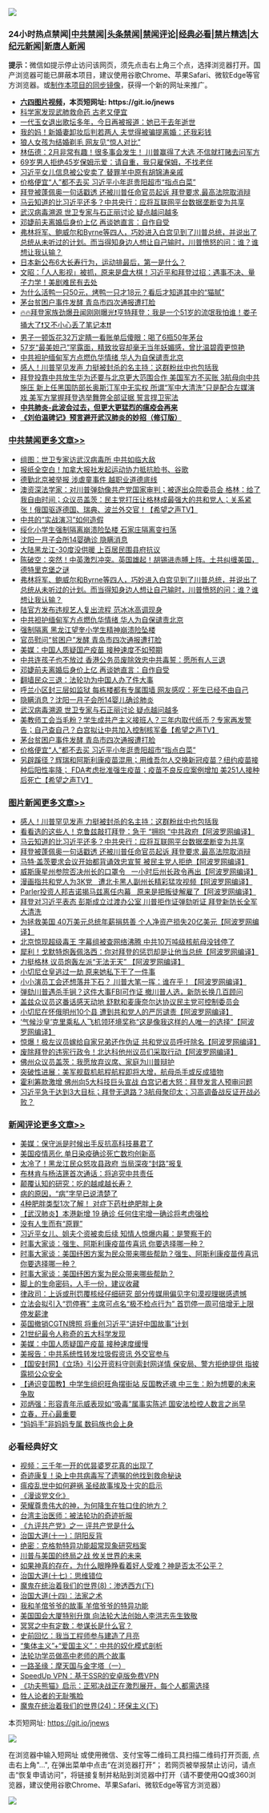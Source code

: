 ![](https://raw.githubusercontent.com/fqnews/bnews/master/64photo/fqnews-qr.jpg)

<div id="tt">
<h3>24小时热点禁闻|<a href="#%E4%B8%AD%E5%85%B1%E7%A6%81%E9%97%BB%E6%9B%B4%E5%A4%9A%E6%96%87%E7%AB%A0">中共禁闻</a>|<a href="#%E5%9B%BE%E7%89%87%E6%96%B0%E9%97%BB%E6%9B%B4%E5%A4%9A%E6%96%87%E7%AB%A0">头条禁闻</a>|<a href="#%E6%96%B0%E9%97%BB%E8%AF%84%E8%AE%BA%E6%9B%B4%E5%A4%9A%E6%96%87%E7%AB%A0">禁闻评论|<a href="#%E5%BF%85%E7%9C%8B%E7%BB%8F%E5%85%B8%E5%A5%BD%E6%96%87">经典必看|<a href="/video.md#%E7%A6%81%E7%89%87%E7%B2%BE%E9%80%89">禁片精选</a>|<a href="https://github.com/fqnews/djy/blob/master/gb/nf1351518.md#1">大纪元新闻</a>|<a href="https://github.com/fqnews/ntdtv/blob/master/gb/prog204.md#1">新唐人新闻</a></h3>
<div><b>提示：</b>微信如提示停止访问该网页，须先点击右上角三个点，选择浏览器打开。国产浏览器可能已屏蔽本项目，建议使用谷歌Chrome、苹果Safari、微软Edge等官方浏览器。或<a href="https://github.com/fqnews/bnews/blob/master/%E5%88%B6%E4%BD%9Cgit%E7%A6%81%E9%97%BB%E9%95%9C%E5%83%8F.md">制作本项目的同步镜像</a>，获得一个新的网址来推广。</div>
<ul>
<li><b><a href="http://d1.bdrive.tk/64.mp4" target="_blank">六四图片视频</a>，本页短网址: https://git.io/jnews</b></li>
<li><a href="/cnnews/20210206/1482419.md">科学家发现武肺救命药 古老又便宜</a></li>
<li><a href="/yule/20210206/1482356.md">一代玉女退出歌坛多年，今日再被报道：她已于去年逝世</a></li>
<li><a href="/cbnews/20210206/1482399.md">我的妈！新婚妻卸妆后判若两人 夫觉得被骗提离婚：还我彩钱</a></li>
<li><a href="/headline/20210206/1482330.md">狼人女孩为结婚剃毛 网友见“惊人对比”</a></li>
<li><a href="/bannedvideo/20210206/1482341.md">林伍德：2月非常有趣！很多事会发生！ 川普赢得了大选  不信就打赌去问军方</a></li>
<li><a href="/lifebaike/20210206/1482528.md">69岁男人拒绝45岁保姆示爱：请自重，我只雇保姆，不找老伴</a></li>
<li><a href="/cnnews/20210206/1482810.md">习近平女儿信息被公安卖了 替罪羊中原有胡锦涛亲戚</a></li>
<li><a href="/cbnews/20210206/1482627.md">价格便宜“人”都不去买 习近平小年逛贵阳超市“指点白菜”</a></li>
<li><a href="/topimagenews/20210206/1482318.md">拜登被蓬佩奥一句话戳透 还被川普任命官员起诉 拜登要求,最高法院取消辩</a></li>
<li><a href="/topimagenews/20210206/1482626.md">马云知道的比习近平还多？中共央行：应将互联网平台数据垄断变为共享</a></li>
<li><a href="/cbnews/20210206/1482682.md">武汉病毒溯源 世卫专家与石正丽讨论 疑点越问越多</a></li>
<li><a href="/cbnews/20210206/1482706.md">邓婕前夫离婚后身价上亿 再谈她直言：自作自受</a></li>
<li><a href="/cbnews/20210206/1482802.md">弗林将军、鲍威尔和Byrne等四人，巧妙进入白宫见到了川普总统，并说出了总统从未听过的计划。而当得知身边人想让自己输时，川普愤怒的问：谁？谁想让我认输？</a></li>
<li><a href="/health/20210206/1482617.md">日本新公布6大长寿行为，运动排最后，第一是什么？</a></li>
<li><a href="/cbnews/20210206/1482523.md">文昭：「人人影视」被抓，原来是盘大棋！习近平和拜登过招：遇事不决、量子力学！美剧难民有去处</a></li>
<li><a href="/lifebaike/20210206/1482564.md">为什么活鸭一只50元，烤鸭一只才18元？看后才知道其中的“猫腻”</a></li>
<li><a href="/cbnews/20210206/1482640.md">茅台贫困户事件发酵 青岛市四次通报遭打脸</a></li>
<li><a href="/cbnews/20210206/1482472.md">🔥🔥拜登家族劲爆丑闻刚刚曝光❗亨特拜登：我是一个51岁的流氓我怕谁！娄子捅大了❗又不小心丢了笔记本❗❗</a></li>
<li><a href="/baitai/20210206/1482717.md">男子一顿饭花32万定睛一看账单后傻眼：喝了6瓶50年茅台</a></li>
<li><a href="/yule/20210206/1482357.md">57岁“最美妲己”罕露面，精致妆容却毫无当年妖媚感，曾比温碧霞更惊艳</a></li>
<li><a href="/cbnews/20210206/1482747.md">中共袒护缅甸军方点燃仇华情绪 华人为自保谴责北京</a></li>
<li><a href="/topimagenews/20210206/1482681.md">感人！川普罕见发声 力挺被封杀的名主持：这群粉丝中也包括我</a></li>
<li><a href="/bannedvideo/20210206/1482352.md">拜登投靠中共放生华为还要与北京更大范围合作  美国军方不买账 3航母向中共施压  新上任黑国防部长奥斯汀军中无实权  所谓“军中大清洗”只是配合左媒演戏 美军方掌握拜登选举舞弊全部证据 誓言捍卫宪法</a></li>
<li><b><a href="/comments/20200211/1275071.md" target="_blank">中共肺炎-此波会过去，但更大更猛烈的瘟疫会再来</a></b></li>
<li><b><a href="/comments/20200207/1272816.md" target="_blank">《刘伯温碑记》预言避开武汉肺炎的妙招（修订版）</a></b></li>
</ul>
</div>

<div class="catlist">
<h3><a href="/cbnews/" target="_blank">中共禁闻</a><span><a href="/cbnews/" target="_blank" rel="nofollow">更多文章>></a></span></h3>
<ul>
<li><a href="/cbnews/20210206/1482902.md" target="_blank">组图：世卫专家访武汉病毒所 中共如临大敌</a></li>
<li><a href="/cbnews/20210206/1482896.md" target="_blank">报纸全空白！加拿大报社发起运动协力抵抗脸书、谷歌</a></li>
<li><a href="/cbnews/20210206/1482883.md" target="_blank">德勤北京被举报 涉虐童事件 越职业道德底线</a></li>
<li><a href="/cbnews/20210206/1482819.md" target="_blank">澳资深法学家：对川普弹劾像共产党国家审判；被逐出众院委员会 格林：给了我自由时间；众议员盖茨：民主党打压让格林成最强大的共和党人；关系紧张！俄国驱逐德国、瑞典、波兰外交官！【希望之声TV】</a></li>
<li><a href="/cbnews/20210206/1482815.md" target="_blank">中共的“实战演习”如何造假</a></li>
<li><a href="/cbnews/20210206/1482814.md" target="_blank">绥化小学生强制隔离崩溃险坠楼 石家庄隔离变扫荡</a></li>
<li><a href="/cbnews/20210206/1482763.md" target="_blank">沈阳一月子会所14婴确诊 隐瞒消息</a></li>
<li><a href="/cbnews/20210206/1482765.md" target="_blank">大陆黑龙江-30度没供暖 上百居民围县府抗议</a></li>
<li><a href="/cbnews/20210206/1482808.md" target="_blank">陈破空：突然！中英激烈冲突。英国雄起！胡锡进赤膊上阵。土共纠缠美国，德特里克堡之谜</a></li>
<li><a href="/cbnews/20210206/1482802.md" target="_blank">弗林将军、鲍威尔和Byrne等四人，巧妙进入白宫见到了川普总统，并说出了总统从未听过的计划。而当得知身边人想让自己输时，川普愤怒的问：谁？谁想让我认输？</a></li>
<li><a href="/cbnews/20210206/1482766.md" target="_blank">陆官方发布违规艺人复出流程 范冰冰高调现身</a></li>
<li><a href="/cbnews/20210206/1482747.md" target="_blank">中共袒护缅甸军方点燃仇华情绪 华人为自保谴责北京</a></li>
<li><a href="/cbnews/20210206/1482743.md" target="_blank">强制隔离 黑龙江望奎小学生精神崩溃险坠楼</a></li>
<li><a href="/cbnews/20210206/1482738.md" target="_blank">官员慰问“贫困户”发酵 青岛市四次通报遭打脸</a></li>
<li><a href="/cbnews/20210206/1482737.md" target="_blank">美媒：中国人质疑国产疫苗 接种速度不如预期</a></li>
<li><a href="/cbnews/20210206/1482736.md" target="_blank">中共连孩子也不放过 香港公务员废除效忠中共毒誓：愿所有人三退</a></li>
<li><a href="/cbnews/20210206/1482706.md" target="_blank">邓婕前夫离婚后身价上亿 再谈她直言：自作自受</a></li>
<li><a href="/cbnews/20210206/1482705.md" target="_blank">翻墙民众三退：法轮功为中国人办了件大事</a></li>
<li><a href="/cbnews/20210206/1482704.md" target="_blank">呼兰小区封三层如监狱 每栋楼都有专属围墙 网友感叹：死生已经不由自己</a></li>
<li><a href="/cbnews/20210206/1482689.md" target="_blank">隐瞒消息？沈阳一月子会所14婴儿确诊肺炎</a></li>
<li><a href="/cbnews/20210206/1482682.md" target="_blank">武汉病毒溯源 世卫专家与石正丽讨论 疑点越问越多</a></li>
<li><a href="/cbnews/20210206/1482656.md" target="_blank">美教师工会当毛粉？学生成共产主义接班人？三年内取代纸币？专家再发警告；自己查自己？白宫拟让中共加入控制核军备【希望之声TV】</a></li>
<li><a href="/cbnews/20210206/1482640.md" target="_blank">茅台贫困户事件发酵 青岛市四次通报遭打脸</a></li>
<li><a href="/cbnews/20210206/1482627.md" target="_blank">价格便宜“人”都不去买 习近平小年逛贵阳超市“指点白菜”</a></li>
<li><a href="/cbnews/20210206/1482600.md" target="_blank">另辟蹊径？辉瑞和阿斯利康疫苗混用；用维吾尔人交换新冠疫苗？纽约疫苗接种后阳性率降； FDA考虑批准强生疫苗；疫苗不良反应案例增加 美251人接种后死亡【希望之声TV】</a></li>

</ul>
</div>
<div class="catlist">
<h3><a href="/topimagenews/" target="_blank">图片新闻</a><span><a href="/topimagenews/" target="_blank" rel="nofollow">更多文章>></a></span></h3>
<ul>
<li><a href="/topimagenews/20210206/1482681.md" target="_blank">感人！川普罕见发声 力挺被封杀的名主持：这群粉丝中也包括我</a></li>
<li><a href="/topimagenews/20210206/1482679.md" target="_blank">看看选的这些人！克鲁兹敲打拜登：急于 &#8220;拥抱 &#8220;中共政府【阿波罗网编译】</a></li>
<li><a href="/topimagenews/20210206/1482626.md" target="_blank">马云知道的比习近平还多？中共央行：应将互联网平台数据垄断变为共享</a></li>
<li><a href="/topimagenews/20210206/1482318.md" target="_blank">拜登被蓬佩奥一句话戳透 还被川普任命官员起诉 拜登要求,最高法院取消辩</a></li>
<li><a href="/topimagenews/20210206/1482281.md" target="_blank">马特·盖茨要求会议开始都背诵效忠宣誓 被民主党人拒绝【阿波罗网编译】</a></li>
<li><a href="/topimagenews/20210205/1482180.md" target="_blank">威斯康星州参院否决州长的口罩令   一小时后州长政令再出【阿波罗网编译】</a></li>
<li><a href="/topimagenews/20210205/1482146.md" target="_blank">漫画指共和党人为3K党   遭北卡黑人副州长精彩猛攻视频【阿波罗网编译】</a></li>
<li><a href="/topimagenews/20210205/1482118.md" target="_blank">Parler投资人邦吉诺揭马兹离任内幕   原来是把叛徒解雇了【阿波罗网编译】</a></li>
<li><a href="/topimagenews/20210205/1482097.md" target="_blank">拜登对习近平表态 彭斯成立过渡办公室 川普拒作证弹劾听证 拜登新防长全军大清洗</a></li>
<li><a href="/topimagenews/20210205/1482080.md" target="_blank">为拯救美国 40万美元总统年薪捐慈善 个人净资产损失20亿美元【阿波罗网编译】</a></li>
<li><a href="/topimagenews/20210205/1482006.md" target="_blank">北京惊现超级毒王 字幕组被查网络沸腾 中共10万吨级核航母没钱停了</a></li>
<li><a href="/topimagenews/20210205/1482005.md" target="_blank">犀利！戈默特炮轰佩洛西：你对拜登的惩罚却是让他当总统【阿波罗网编译】</a></li>
<li><a href="/topimagenews/20210205/1481968.md" target="_blank">力挺格林 议员炮轰左派“无法无天” 【阿波罗网编译】</a></li>
<li><a href="/topimagenews/20210205/1481934.md" target="_blank">小切尼仓皇逃过一劫 原来她私下干了一件事</a></li>
<li><a href="/topimagenews/20210205/1481933.md" target="_blank">小小演员工会还想落井下石？ 川普大笔一挥：谁在乎！【阿波罗网编译】</a></li>
<li><a href="/topimagenews/20210205/1481637.md" target="_blank">弹劾川普遇杀手锏？这件大事FBI可作证 撤川普人选，新防长换几百顾问</a></li>
<li><a href="/topimagenews/20210204/1481482.md" target="_blank">盖兹众议员这番话感天动地 舒默和麦康奈尔达协议民主党可控制委员会</a></li>
<li><a href="/topimagenews/20210204/1481389.md" target="_blank">小切尼在怀俄明州10个县 遭到共和党人的严厉谴责【阿波罗网编译】</a></li>
<li><a href="/topimagenews/20210204/1481386.md" target="_blank">‘气候沙皇’克里乘私人飞机领环境奖称“这是像我这样的人唯一的选择”【阿波罗网编译】</a></li>
<li><a href="/topimagenews/20210204/1481340.md" target="_blank">惊爆！极左议员嫁给自家兄弟还作伪证 共和党议员呼吁除名【阿波罗网编译】</a></li>
<li><a href="/topimagenews/20210204/1481230.md" target="_blank">废除拜登的违宪行政令！北达科他州议员们采取行动【阿波罗网编译】</a></li>
<li><a href="/topimagenews/20210204/1481197.md" target="_blank">佛州众议员盖茨：我愿放弃议席、家庭为川普辩护</a></li>
<li><a href="/topimagenews/20210204/1481105.md" target="_blank">突破性进展：美军舰载机航程航程即将大增，航母杀手或反成猎物</a></li>
<li><a href="/topimagenews/20210204/1481077.md" target="_blank">霍利筹款激增 佛州向5大科技巨头宣战 白宫记者大怒：拜登发言人预审问题</a></li>
<li><a href="/topimagenews/20210204/1480996.md" target="_blank">习近平急于达到3大目标；拜登无退路？3航母聚印太；习高调备战反证开战必败？</a></li>

</ul>
</div>
<div class="catlist">
<h3><a href="/comments/" target="_blank">新闻评论</a><span><a href="/comments/" target="_blank" rel="nofollow">更多文章>></a></span></h3>
<ul>
<li><a href="/comments/20210207/1482933.md" target="_blank">美媒：保守派是时候出手反抗高科技暴君了</a></li>
<li><a href="/comments/20210207/1482932.md" target="_blank">美国疫情恶化 单日染疫确诊死亡数均创新高</a></li>
<li><a href="/comments/20210207/1482925.md" target="_blank">太冷了！黑龙江民众怒攻县政府 当局深夜“封路”报复</a></li>
<li><a href="/comments/20210207/1482924.md" target="_blank">布林肯与杨洁篪首次通话：将追究中共责任</a></li>
<li><a href="/comments/20210207/1482923.md" target="_blank">颠覆认知的研究：吃的越咸越长寿？</a></li>
<li><a href="/comments/20210207/1482922.md" target="_blank">病的原因，“病”字早已说清楚了</a></li>
<li><a href="/comments/20210207/1482921.md" target="_blank">4种肥胖类型1次了解！ 对症下药杜绝肥胖上身</a></li>
<li><a href="/comments/20210207/1482909.md" target="_blank">【武汉肺炎】本港新增 19 确诊 任何住宅增一确诊将考虑强检</a></li>
<li><a href="/comments/20210207/1482908.md" target="_blank">没有人生而有“原罪”</a></li>
<li><a href="/comments/20210207/1482907.md" target="_blank">习近平女儿、姐夫个资被卖后续 知情人惊爆内幕：是警察干的</a></li>
<li><a href="/comments/20210206/1482903.md" target="_blank">时事大家谈：强生、阿斯利康疫苗传喜讯 你要选择哪一种？</a></li>
<li><a href="/comments/20210206/1482894.md" target="_blank">时事大家谈：美国纾困方案为民众带来哪些帮助？强生、阿斯利康疫苗传喜讯 你要选择哪一种？</a></li>
<li><a href="/comments/20210206/1482893.md" target="_blank">时事大家谈：美国纾困方案为民众带来哪些帮助？</a></li>
<li><a href="/comments/20210206/1482887.md" target="_blank">脚上的生命密码，人手一份，建议收藏</a></li>
<li><a href="/comments/20210206/1482846.md" target="_blank">律政司：上诉或刑罚覆核经仔细研究 部分传媒用偏见字句漠视理据感遗憾</a></li>
<li><a href="/comments/20210206/1482845.md" target="_blank">立法会拟引入“罚停赛” 主席可点名“极不检点行为” 首罚停一周可倍增无上限 停发薪津</a></li>
<li><a href="/comments/20210206/1482844.md" target="_blank">英国撤销CGTN牌照 将重创习近平”讲好中国故事”计划</a></li>
<li><a href="/comments/20210206/1482843.md" target="_blank">21世纪最令人称奇的五大科学发现</a></li>
<li><a href="/comments/20210206/1482818.md" target="_blank">美媒：中国人质疑国产疫苗 接种速度缓慢</a></li>
<li><a href="/comments/20210206/1482812.md" target="_blank">美报告：中共系统性转发垃圾假资讯 外交官参与</a></li>
<li><a href="/comments/20210206/1482796.md" target="_blank">【国安封网】《立场》引公开资料守则索封网详情 保安局、警方拒绝提供 指披露损公众安全</a></li>
<li><a href="/comments/20210206/1482795.md" target="_blank">【通识变国教】中学生组织旺角摆街站 反国教还魂 中三生：盼为想要的未来争取</a></li>
<li><a href="/comments/20210206/1482794.md" target="_blank">邓炳强：形容青年示威表现如“吸毒”属事实陈述 国安法检控人数言之尚早</a></li>
<li><a href="/comments/20210206/1482789.md" target="_blank">立春，开心最重要</a></li>
<li><a href="/comments/20210206/1482788.md" target="_blank">“妈妈手”非妈妈专属 数码族也会上身</a></li>

</ul>
</div>

<div class="catlist">
<h3>必看经典好文</h3>
<ul>
<li><a href="/aomi/qiwen/20151223/484507.md" target="_blank">视频：三千年一开的优昙婆罗花真的出现了</a></li>
<li><a href="/topimagenews/20210131/1478453.md" target="_blank">奇迹康复！染上中共病毒写了遗嘱的他找到救命秘诀</a></li>
<li><a href="/comments/20200618/1346823.md" target="_blank">瘟疫乱世中如何避祸 圣经故事埃及十灾的启示</a></li>
<li><a href="/comments/20200521/783167.md" target="_blank">《漫谈党文化》</a></li>
<li><a href="/comments/20200618/1346830.md" target="_blank">荣耀尊贵伟大的神，为何降生在牲口住的地方？</a></li>
<li><a href="/comments/20200801/1373219.md" target="_blank">台湾主治医师：被法轮功的奇迹折服</a></li>
<li><a href="/bookonline/20131116/201056.md" target="_blank">《九评共产党》之一 评共产党是什么</a></li>
<li><a href="/cbnews/20180317/915893.md" target="_blank">治国大道(十一)：阴阳反背</a></li>
<li><a href="/comments/20200705/783265.md" target="_blank">绝密：克格勃特异功能超常现象研究档案</a></li>
<li><a href="/comments/20200908/1392488.md" target="_blank">川普与美国的终局之战 攸关世界的未来</a></li>
<li><a href="/comments/20200623/1346844.md" target="_blank">如果神真的存在，为什么眼睁睁看着好人受难？神是否太不公平？</a></li>
<li><a href="/comments/20201110/1428674.md" target="_blank">治国大道(十七)：思维错位</a></li>
<li><a href="/topimagenews/20180527/948714.md" target="_blank">魔鬼在统治着我们的世界(8)：渗透西方(下)</a></li>
<li><a href="/cbnews/20180320/916962.md" target="_blank">治国大道(十四)：法家之术</a></li>
<li><a href="/tculture/20200917/1398046.md" target="_blank">我和羊倌爷爷的故事 羊倌爷爷的特异功能</a></li>
<li><a href="/comments/20200516/1329276.md" target="_blank">美国国会大厦特别升旗 向法轮大法创始人李洪志先生致敬</a></li>
<li><a href="/tculture/20200812/1378929.md" target="_blank">冥冥之中有定数：参谋长是什么官？</a></li>
<li><a href="/aomi/history/20141104/323033.md" target="_blank">史前回忆：我当工程师参与建造了月亮</a></li>
<li><a href="/comments/20201007/1409565.md" target="_blank">“集体主义”+“爱国主义”：中共的奴化模式剖析</a></li>
<li><a href="/comments/20200629/1352533.md" target="_blank">法轮功学员做高中老师的两个故事</a></li>
<li><a href="/tculture/20160806/568214.md" target="_blank">一路圣缘：摩天国与金字塔（一）</a></li>
<li><a href="/cbnews/20191226/1241739.md" target="_blank">SpeedUp VPN：基于SSR的安卓版免费VPN</a></li>
<li><a href="/comments/20200308/1290182.md" target="_blank">《功夫熊猫》启示：正邪决战正在激烈展开，每个人都需选择</a></li>
<li><a href="/comments/20200606/783250.md" target="_blank">牲人论者的无耻嘴脸</a></li>
<li><a href="/cbnews/20180907/994846.md" target="_blank">魔鬼在统治着我们的世界(24)：环保主义(下)</a></li>

</ul>
</div>

本页短网址: https://git.io/jnews

![](https://raw.githubusercontent.com/fqnews/bnews/master/64photo/fqnews-qr.jpg)

在浏览器中输入短网址 或使用微信、支付宝等二维码工具扫描二维码打开页面, 点击右上角"...", 在弹出菜单中点击“在浏览器打开”； 若网页被举报禁止访问，请点击“恢复申请访问”，将链接复制并粘贴到浏览器中打开（请不要使用QQ或360浏览器，建议使用谷歌Chrome、苹果Safari、微软Edge等官方浏览器）

![](https://raw.githubusercontent.com/fqnews/bnews/master/64photo/wx.jpg)